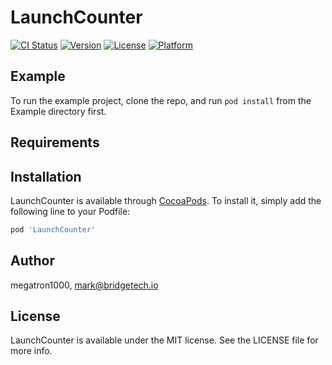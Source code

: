 # LaunchCounter

[![CI Status](https://img.shields.io/travis/megatron1000/LaunchCounter.svg?style=flat)](https://travis-ci.org/megatron1000/LaunchCounter)
[![Version](https://img.shields.io/cocoapods/v/LaunchCounter.svg?style=flat)](https://cocoapods.org/pods/LaunchCounter)
[![License](https://img.shields.io/cocoapods/l/LaunchCounter.svg?style=flat)](https://cocoapods.org/pods/LaunchCounter)
[![Platform](https://img.shields.io/cocoapods/p/LaunchCounter.svg?style=flat)](https://cocoapods.org/pods/LaunchCounter)

## Example

To run the example project, clone the repo, and run `pod install` from the Example directory first.

## Requirements

## Installation

LaunchCounter is available through [CocoaPods](https://cocoapods.org). To install
it, simply add the following line to your Podfile:

```ruby
pod 'LaunchCounter'
```

## Author

megatron1000, mark@bridgetech.io

## License

LaunchCounter is available under the MIT license. See the LICENSE file for more info.
